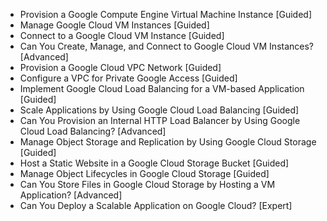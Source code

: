 - Provision a Google Compute Engine Virtual Machine Instance [Guided]
- Manage Google Cloud VM Instances [Guided]
- Connect to a Google Cloud VM Instance [Guided]
- Can You Create, Manage, and Connect to Google Cloud VM Instances? [Advanced]
- Provision a Google Cloud VPC Network [Guided]
- Configure a VPC for Private Google Access [Guided]
- Implement Google Cloud Load Balancing for a VM-based Application [Guided]
- Scale Applications by Using Google Cloud Load Balancing [Guided]
- Can You Provision an Internal HTTP Load Balancer by Using Google Cloud Load Balancing? [Advanced]
- Manage Object Storage and Replication by Using Google Cloud Storage [Guided]
- Host a Static Website in a Google Cloud Storage Bucket [Guided]
- Manage Object Lifecycles in Google Cloud Storage [Guided]
- Can You Store Files in Google Cloud Storage by Hosting a VM Application? [Advanced]
- Can You Deploy a Scalable Application on Google Cloud? [Expert]
